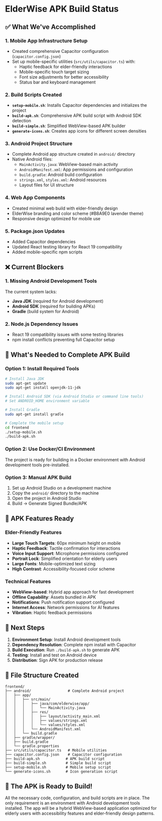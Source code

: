 # ElderWise APK Build Status

## ✅ What We've Accomplished

### 1. Mobile App Infrastructure Setup
- Created comprehensive Capacitor configuration (`capacitor.config.json`)
- Set up mobile-specific utilities (`src/utils/capacitor.ts`) with:
  - Haptic feedback for elder-friendly interactions
  - Mobile-specific touch target sizing
  - Font size adjustments for better accessibility
  - Status bar and keyboard management

### 2. Build Scripts Created
- **`setup-mobile.sh`**: Installs Capacitor dependencies and initializes the project
- **`build-apk.sh`**: Comprehensive APK build script with Android SDK detection
- **`build-simple.sh`**: Simplified WebView-based APK builder
- **`generate-icons.sh`**: Creates app icons for different screen densities

### 3. Android Project Structure
- Complete Android app structure created in `android/` directory
- Native Android files:
  - `MainActivity.java`: WebView-based main activity
  - `AndroidManifest.xml`: App permissions and configuration
  - `build.gradle`: Android build configuration
  - `strings.xml`, `styles.xml`: Android resources
  - Layout files for UI structure

### 4. Web App Components
- Created minimal web build with elder-friendly design
- ElderWise branding and color scheme (#B8A9E0 lavender theme)
- Responsive design optimized for mobile use

### 5. Package.json Updates
- Added Capacitor dependencies
- Updated React testing library for React 19 compatibility
- Added mobile-specific npm scripts

## ❌ Current Blockers

### 1. Missing Android Development Tools
The current system lacks:
- **Java JDK** (required for Android development)
- **Android SDK** (required for building APKs)
- **Gradle** (build system for Android)

### 2. Node.js Dependency Issues
- React 19 compatibility issues with some testing libraries
- npm install conflicts preventing full Capacitor setup

## 🔧 What's Needed to Complete APK Build

### Option 1: Install Required Tools
```bash
# Install Java JDK
sudo apt-get update
sudo apt-get install openjdk-11-jdk

# Install Android SDK (via Android Studio or command line tools)
# Set ANDROID_HOME environment variable

# Install Gradle
sudo apt-get install gradle

# Complete the mobile setup
cd frontend
./setup-mobile.sh
./build-apk.sh
```

### Option 2: Use Docker/CI Environment
The project is ready for building in a Docker environment with Android development tools pre-installed.

### Option 3: Manual APK Build
1. Set up Android Studio on a development machine
2. Copy the `android/` directory to the machine
3. Open the project in Android Studio
4. Build → Generate Signed Bundle/APK

## 📱 APK Features Ready

### Elder-Friendly Features
- **Large Touch Targets**: 60px minimum height on mobile
- **Haptic Feedback**: Tactile confirmation for interactions
- **Voice Input Support**: Microphone permissions configured
- **Portrait Lock**: Simplified orientation for elderly users
- **Large Fonts**: Mobile-optimized text sizing
- **High Contrast**: Accessibility-focused color scheme

### Technical Features
- **WebView-based**: Hybrid app approach for fast development
- **Offline Capability**: Assets bundled in APK
- **Notifications**: Push notification support configured
- **Internet Access**: Network permissions for AI features
- **Vibration**: Haptic feedback permissions

## 🚀 Next Steps

1. **Environment Setup**: Install Android development tools
2. **Dependency Resolution**: Complete npm install with Capacitor
3. **Build Execution**: Run `./build-apk.sh` to generate APK
4. **Testing**: Install and test on Android device
5. **Distribution**: Sign APK for production release

## 📂 File Structure Created

```
frontend/
├── android/                 # Complete Android project
│   ├── app/
│   │   ├── src/main/
│   │   │   ├── java/com/elderwise/app/
│   │   │   │   └── MainActivity.java
│   │   │   ├── res/
│   │   │   │   ├── layout/activity_main.xml
│   │   │   │   ├── values/strings.xml
│   │   │   │   └── values/styles.xml
│   │   │   └── AndroidManifest.xml
│   │   └── build.gradle
│   ├── gradle/wrapper/
│   ├── build.gradle
│   └── gradle.properties
├── src/utils/capacitor.ts   # Mobile utilities
├── capacitor.config.json    # Capacitor configuration
├── build-apk.sh            # APK build script
├── build-simple.sh         # Simple build script
├── setup-mobile.sh         # Mobile setup script
└── generate-icons.sh       # Icon generation script
```

## 🎯 The APK is Ready to Build!

All the necessary code, configuration, and build scripts are in place. The only requirement is an environment with Android development tools installed. The app will be a hybrid WebView-based application optimized for elderly users with accessibility features and elder-friendly design patterns.